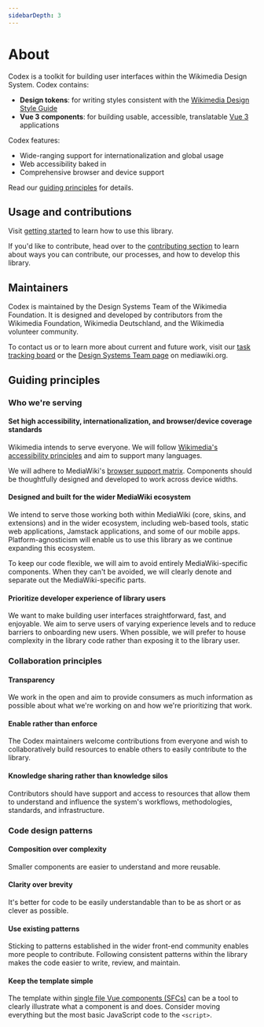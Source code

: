 ```yaml
---
sidebarDepth: 3
---
```


# About

Codex is a toolkit for building user interfaces within the Wikimedia Design System. Codex contains:

- **Design tokens**: for writing styles consistent with the [Wikimedia Design Style Guide](https://design.wikimedia.org/style-guide/components/links.html) 
- **Vue 3 components**: for building usable, accessible, translatable [Vue 3](https://v3.vuejs.org/) applications

Codex features:
- Wide-ranging support for internationalization and global usage
- Web accessibility baked in
- Comprehensive browser and device support

Read our [guiding principles](#guiding-principles) for details.

## Usage and contributions

Visit [getting started](/introduction/getting-started) to learn how to use this library.

If you'd like to contribute, head over to the [contributing section](/contributing/guidelines) to
learn about ways you can contribute, our processes, and how to develop this library.

## Maintainers

Codex is maintained by the Design Systems Team of the Wikimedia Foundation. It is designed and
developed by contributors from the Wikimedia Foundation, Wikimedia Deutschland, and the Wikimedia
volunteer community.

To contact us or to learn more about current and future work, visit our [task tracking board](https://phabricator.wikimedia.org/project/board/5587/) or the [Design Systems Team page](https://www.mediawiki.org/wiki/Design_Systems_Team) on mediawiki.org.

## Guiding principles

### Who we're serving

#### Set high accessibility, internationalization, and browser/device coverage standards

Wikimedia intends to serve everyone. We will follow [Wikimedia's accessibility principles](https://design.wikimedia.org/style-guide/design-principles_accessibility.html) and aim to support many languages.

We will adhere to MediaWiki's [browser support matrix](https://www.mediawiki.org/wiki/Compatibility#Browsers).
Components should be thoughtfully designed and developed to work across device widths.

#### Designed and built for the wider MediaWiki ecosystem

We intend to serve those working both within MediaWiki (core, skins, and extensions) and in the
wider ecosystem, including web-based tools, static web applications, Jamstack applications, and
some of our mobile apps. Platform-agnosticism will enable us to use this library as we continue
expanding this ecosystem.

To keep our code flexible, we will aim to avoid entirely MediaWiki-specific components. When they
can't be avoided, we will clearly denote and separate out the MediaWiki-specific parts.

#### Prioritize developer experience of library users

We want to make building user interfaces straightforward, fast, and enjoyable. We aim to serve users
of varying experience levels and to reduce barriers to onboarding new users. When possible, we will
prefer to house complexity in the library code rather than exposing it to the library user.

### Collaboration principles

#### Transparency

We work in the open and aim to provide consumers as much information as possible about what we're
working on and how we're prioritizing that work.

#### Enable rather than enforce

The Codex maintainers welcome contributions from everyone and wish to collaboratively build
resources to enable others to easily contribute to the library.

#### Knowledge sharing rather than knowledge silos

Contributors should have support and access to resources that allow them to understand and influence
the system's workflows, methodologies, standards, and infrastructure.

### Code design patterns

#### Composition over complexity

Smaller components are easier to understand and more reusable.
    
#### Clarity over brevity

It's better for code to be easily understandable than to be as short or as clever as possible.

#### Use existing patterns

Sticking to patterns established in the wider front-end community enables more people to contribute.
Following consistent patterns within the library makes the code easier to write, review, and
maintain.

#### Keep the template simple

The template within [single file Vue components (SFCs)](https://v3.vuejs.org/guide/single-file-component.html#introduction)
can be a tool to clearly illustrate what a component is and does. Consider moving everything but the
most basic JavaScript code to the `<script>`.
